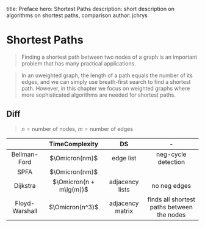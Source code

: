 title: Preface
hero: Shortest Paths
description: short description on algorithms on shortest paths, comparison
author: jchrys

# Shortest Paths
> Finding a shortest path between two nodes of a graph is an important problem that has many practical applications.

> In an uweighted graph, the length of a path equals the number of its edges, and we can simply use breath-first search to find a shortest path. However, in this chapter we focus on weighted graphs where more sophisticated algorithms are needed for shortest paths.



## Diff
> $n = \text{number of nodes}$, $m = \text{number of edges}$


|                |      TimeComplexity     |        DS        |                      -                     |
|:--------------:|:-----------------------:|:----------------:|:------------------------------------------:|
|  Bellman-Ford  |      $\Omicron(nm)$     |     edge list    |             neg-cycle detection            |
|      SPFA      |      $\Omicron(nm)$     |                  |                                            |
|    Dijkstra    | $\Omicron(n + m\lg(m))$ |  adjacency lists |                no neg edges                |
| Floyd-Warshall |     $\Omicron(n^3)$     | adjacency matrix | finds all shortest paths between the nodes |
